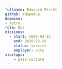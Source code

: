 ```yaml
---
fullname: Edouard Perret
github: edupedup
domaine: 
- Autre
role: Ops
missions:
  - start: 2019-04-15
    end: 2020-02-28
    status: service
    employer: octo
startups:
    - pass-culture
---
```

